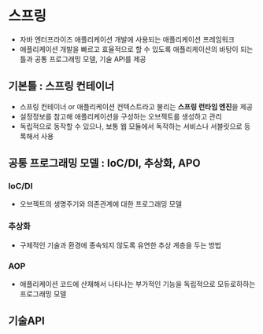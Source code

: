 # 스프링
- 자바 엔터프라이즈 애플리케이션 개발에 사용되는 애플리케이션 프레임워크
- 애플리케이션 개발을 빠르고 효율적으로 할 수 있도록 애플리케이션의 바탕이 되는 틀과 공통 프로그래밍 모델, 기술 API를 제공

## 기본틀 : 스프링 컨테이너
* 스프링 컨테이너 or  애플리케이션 컨텍스트라고 불리는 **스프링 런타임 엔진**을 제공
* 설정정보를 참고해 애플리케이션을 구성하는 오브젝트를 생성하고 관리
* 독립적으로 동작할 수 있으나, 보통 웹 모듈에서 독작하는 서비스나 서블릿으로 등록해서 사용
## 공통 프로그래밍 모델 : IoC/DI, 추상화, APO
### IoC/DI
* 오브젝트의 생명주기와 의존관계에 대한 프로그래밍 모델
### 추상화
* 구체적인 기술과 환경에 종속되지 않도록 유연한 추상 계층을 두는 방법
### AOP
* 애플리케이션 코드에 산재해서 나타나는 부가적인 기능을 독립적으로 모듀로하하는 프로그래밍 모델
## 기술API
<!--stackedit_data:
eyJoaXN0b3J5IjpbLTE2NTM2NzAwNF19
-->